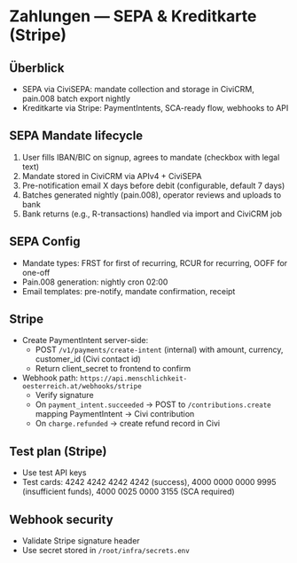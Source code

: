 # Zahlungen — SEPA & Kreditkarte (Stripe)

## Überblick

- SEPA via CiviSEPA: mandate collection and storage in CiviCRM, pain.008 batch export nightly
- Kreditkarte via Stripe: PaymentIntents, SCA-ready flow, webhooks to API

## SEPA Mandate lifecycle

1. User fills IBAN/BIC on signup, agrees to mandate (checkbox with legal text)
2. Mandate stored in CiviCRM via APIv4 + CiviSEPA
3. Pre-notification email X days before debit (configurable, default 7 days)
4. Batches generated nightly (pain.008), operator reviews and uploads to bank
5. Bank returns (e.g., R-transactions) handled via import and CiviCRM job

## SEPA Config

- Mandate types: FRST for first of recurring, RCUR for recurring, OOFF for one-off
- Pain.008 generation: nightly cron 02:00
- Email templates: pre-notify, mandate confirmation, receipt

## Stripe

- Create PaymentIntent server-side:
  - POST `/v1/payments/create-intent` (internal) with amount, currency, customer_id (Civi contact id)
  - Return client_secret to frontend to confirm
- Webhook path: `https://api.menschlichkeit-oesterreich.at/webhooks/stripe`
  - Verify signature
  - On `payment_intent.succeeded` -> POST to `/contributions.create` mapping PaymentIntent -> Civi contribution
  - On `charge.refunded` -> create refund record in Civi

## Test plan (Stripe)

- Use test API keys
- Test cards: 4242 4242 4242 4242 (success), 4000 0000 0000 9995 (insufficient funds), 4000 0025 0000 3155 (SCA required)

## Webhook security

- Validate Stripe signature header
- Use secret stored in `/root/infra/secrets.env`
